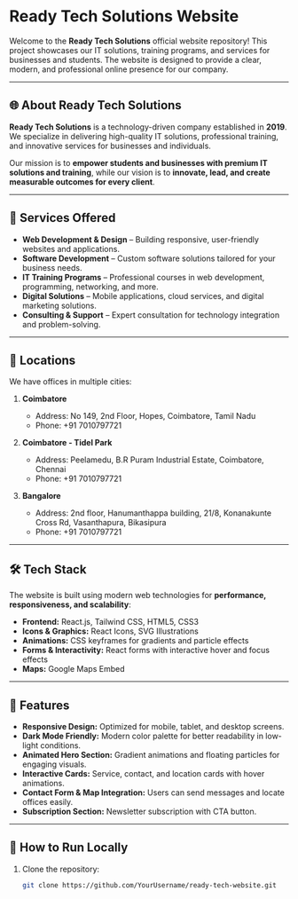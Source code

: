 # Ready Tech Solutions Website

Welcome to the **Ready Tech Solutions** official website repository! This project showcases our IT solutions, training programs, and services for businesses and students. The website is designed to provide a clear, modern, and professional online presence for our company.

---

## 🌐 About Ready Tech Solutions

**Ready Tech Solutions** is a technology-driven company established in **2019**. We specialize in delivering high-quality IT solutions, professional training, and innovative services for businesses and individuals.  

Our mission is to **empower students and businesses with premium IT solutions and training**, while our vision is to **innovate, lead, and create measurable outcomes for every client**.  

---

## 💼 Services Offered

- **Web Development & Design** – Building responsive, user-friendly websites and applications.  
- **Software Development** – Custom software solutions tailored for your business needs.  
- **IT Training Programs** – Professional courses in web development, programming, networking, and more.  
- **Digital Solutions** – Mobile applications, cloud services, and digital marketing solutions.  
- **Consulting & Support** – Expert consultation for technology integration and problem-solving.  

---

## 🏢 Locations

We have offices in multiple cities:  

1. **Coimbatore**
   - Address: No 149, 2nd Floor, Hopes, Coimbatore, Tamil Nadu
   - Phone: +91 7010797721  

2. **Coimbatore - Tidel Park**
   - Address: Peelamedu, B.R Puram Industrial Estate, Coimbatore, Chennai
   - Phone: +91 7010797721  

3. **Bangalore**
   - Address: 2nd floor, Hanumanthappa building, 21/8, Konanakunte Cross Rd, Vasanthapura, Bikasipura
   - Phone: +91 7010797721  

---

## 🛠 Tech Stack

The website is built using modern web technologies for **performance, responsiveness, and scalability**:

- **Frontend:** React.js, Tailwind CSS, HTML5, CSS3  
- **Icons & Graphics:** React Icons, SVG Illustrations  
- **Animations:** CSS keyframes for gradients and particle effects  
- **Forms & Interactivity:** React forms with interactive hover and focus effects  
- **Maps:** Google Maps Embed  

---

## 🚀 Features

- **Responsive Design:** Optimized for mobile, tablet, and desktop screens.  
- **Dark Mode Friendly:** Modern color palette for better readability in low-light conditions.  
- **Animated Hero Section:** Gradient animations and floating particles for engaging visuals.  
- **Interactive Cards:** Service, contact, and location cards with hover animations.  
- **Contact Form & Map Integration:** Users can send messages and locate offices easily.  
- **Subscription Section:** Newsletter subscription with CTA button.  

---

## 📌 How to Run Locally

1. Clone the repository:
   ```bash
   git clone https://github.com/YourUsername/ready-tech-website.git
